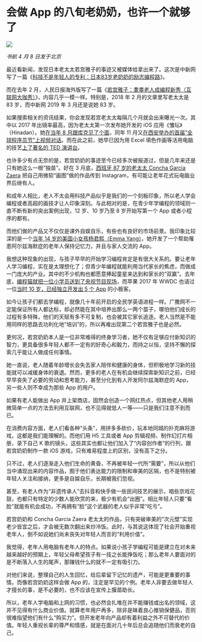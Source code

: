 # 会做 App 的八旬老奶奶，也许一个就够了

![](http://ww1.sinaimg.cn/large/4b91f9d5gy1g1vkvsvc5uj20qo0hsgoi.jpg)

*书航 4 月 8 日发于北京*

最近看新闻，发现日本老太太若宫雅子的事迹又被媒体给拿出来了。这次是中新网写了一篇《[科技不是年轻人的专利：日本83岁老奶奶的励志编程路](http://news.sina.com.cn/w/2019-03-25/doc-ihtxyzsm0243847.shtml)》。

而在去年 2 月，人民日报海外版写了一篇《[若宫雅子：耄耋老人成编程新秀（互联网大咖秀）](http://media.people.com.cn/GB/n1/2018/0223/c14677-29829575.html)》，内容几乎一模一样。特别是，2018 年 2 月的文章里写老太太是 83 岁，而中新网 2019 年 3 月还是说她 83 岁。

如果搜索相关的资讯结果，你会发现若宫老太太每隔几个月就会出来曝光一次。其中以 2017 年出镜率最高，因为老太太第一次发布她开发的 iOS 应用《雏坛》（Hinadan）。她[在当年 8 月跟库克见了个面](http://www.techweb.com.cn/world/2017-08-07/2569893.shtml)，同年 11 月又[在西安举办的首届“全球程序员节”上视频对话](http://video.sina.com.cn/p/news/o/doc/2017-11-10/141267423517.html)。而在此之前，她早已因为用 Excel 填色作画等活用电脑的技艺[上了著名的 TED 演讲台](https://v.qq.com/x/page/v0521o8g4t5.html)。

也许多少有点无奈的是，若宫奶奶的事迹至今已经多次被报道过，但是几年来还是只有她这么一根“独苗”。好在 3 月底，[西班牙 87 岁的老太太 Concha Garcia Zaera](https://www.ithome.com/html/it/352071.htm) 把自己用微软“画图”做的作品传到 Instagram，有可能让老年花式玩电脑业界后继有人。

和成年人相比，老人不太会用科技产品似乎是我们的一个刻板印象，所以老人学会编程或者高超的画技才让人印象深刻。与此相对的是，在青少年学编程的领域则一直不断有新的突出案例出现，12 岁、10 岁乃至 8 岁开始写第一个 App 或者小程序的都有。

而他们做的产品又不仅仅是课外自娱自乐，有些也有良好的市场前景。我印象比较深的是一个[当年 14 岁的美国小女孩杨君熙（Emma Yang）](https://www.takefoto.cn/viewnews-1421331.html)，她开发了一个帮助罹患阿尔兹海默症的老年人保持记忆力，并且与家人交流的 App。

我想这种现象的出现，与孩子早早的开始学习编程肯定是有很大关系的。要让老年人学习编程，实在是太理想化了；但青少年编程就能利用当代家长的焦虑，而做成一门庞大的产业。其中的不少机构也都愿意捧起童星来达到和家长的“双赢”。去年底，[编程猫就把一位小学员送到了央视节目现场](https://v.qq.com/x/page/v0521o8g4t5.html)，而苹果 2017 年 WWDC 也请过一位[当时 10 岁，已经独立开发出 5 个 App](http://news.ifeng.com/a/20170617/51269388_0.shtml) 的小极客。

如今让孩子们都去学编程，就像几十年前开启的全民学英语进程一样。广撒网不一定能保证所有人都达标，却必然能在其中培养出那么一两个苗子，哪怕他们成长的过程有多特殊，他们的天赋有多不可复制，也会被其它家长追逐。老人当然是不能用同样的思路去功利化地“培训”的，所以再难出现第二个若宫雅子也是必然。

更何况，若宫奶奶本人是一位非常难得的终身学习者，她不仅有足够应付新知识的智力，更具备很多年轻人都不一定有的好奇心和毅力，而持之以恒，坚持不懈的探索几乎能让人做成任何事情。

她一直说，老人随着年龄增长会失去家人陪伴和健康的身体，但积极地学习新的技能就可以减缓身体的衰退。然而，更多的老人在有机会继续探索新知识之前，已经早早丧失了必要的劳动和思考能力，甚至分化到有人开发阿尔兹海默症的 App，另一些人则不幸成为那些 App 的用户。

如果有老人能做出 App 并上架商店，固然会创造一个网红热点，但其他老人用稍微简单一点的方法去利用互联网，也不见得就低人一等——只是我们注意不到而已。

在消费内容方面，老人们看各种“头条”，用拼多多砍价，玩本地同城的扑克麻将游戏，这都是我们能理解的。而他们用 H5 工具或者 App 剪辑视频、制作幻灯片相册，录下自己 K 歌的镜头，这些其实也都让他们加入了“内容创作者”的行列，跟若宫奶奶制作一款 iOS 游戏，只有难易程度上的区别，没有高下之分。

只不过，老人们逐渐走入他们生命的黄昏，不再被年轻一代所“需要”，所以从他们当中涌现出来的内容作品，囿于他们表达能力的限制和审美的区隔，也不是特别被年轻人关注和接纳，更多是自娱自乐，长期被我们忽视。

甚至，有老人作为“非遗传承人”去抖音和快手做一些民间技艺的展示，唱些京戏花鼓，也都只有特定的少数人能欣赏的来，极少有机会“出圈”。相比年轻人只要“看脸”就能有机会成功，不再拥有“脸”这个武器的老人似乎非常“吃亏”。

若宫奶奶和 Concha Garcia Zaera 老太太的作品，只有突破审美的“次元壁”实现老少皆宜之后，才会被无数次翻出来炒冷饭。此时，与其说这体现了社会开始重视老年人，倒不如说她们尚未丧失对年轻人而言的“利用价值”。

我觉得，老年人用电脑有老年人的特点。如果说小孩子学编程可能是建立在对未来越来越好的预期上，年轻父母希望孩子有一技之长能挣饭吃；那么老年人要面对的是不断落入人生的尾声，那赚钱什么的就不一定有吸引力。

对他们来说，整理自己的人生回忆，给后辈留下记忆的遗产，可能是更重要的事情。而像若宫奶奶这样会做 App 的，注定是罕见的个例。老年人非要去做年轻人才擅长的事，是不必要的，也不应该在宣传上揠苗助长。

所以，老年人学电脑和上网的习惯，也必然会扎堆在并不能赚钱或出名的领域，这并不见得有什么商业价值。就算老年用户再多，除非是昧着良心推销保健品，否则很难指望他们有什么“购买力”。但开发老年向产品却有着利益之外不可替代的价值。年轻人重视长辈的尊严和情感，就是在面对几十年后总会追随他们而衰老的自己。

